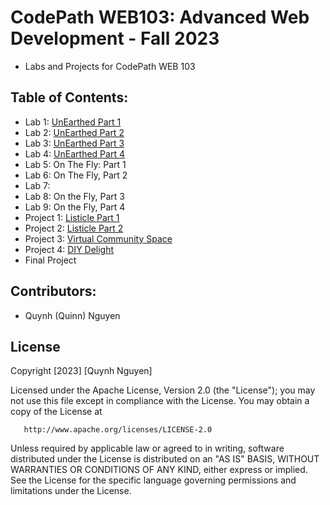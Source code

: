 # CodePath WEB103: Advanced Web Development - Fall 2023 
- Labs and Projects for CodePath WEB 103

## Table of Contents:
- Lab 1: [UnEarthed Part 1](https://github.com/qngyn/codepath-web103/tree/lab1)
- Lab 2: [UnEarthed Part 2](https://github.com/qngyn/codepath-web103/tree/lab2)
- Lab 3: [UnEarthed Part 3](https://github.com/qngyn/codepath-web103/tree/lab3)
- Lab 4: [UnEarthed Part 4](https://github.com/qngyn/codepath-web103/tree/lab4)
- Lab 5: On The Fly: Part 1
- Lab 6: On The Fly, Part 2
- Lab 7:
- Lab 8: On the Fly, Part 3
- Lab 9: On the Fly, Part 4
- Project 1: [Listicle Part 1](https://github.com/qngyn/codepath-web103/tree/project1)
- Project 2: [Listicle Part 2](https://github.com/qngyn/codepath-web103/tree/project2)
- Project 3: [Virtual Community Space](https://github.com/qngyn/codepath-web103/tree/project3)
- Project 4: [DIY Delight](https://github.com/qngyn/codepath-web103/tree/project4)
- Final Project

## Contributors:
- Quynh (Quinn) Nguyen

## License
Copyright [2023] [Quynh Nguyen]

   Licensed under the Apache License, Version 2.0 (the "License");
   you may not use this file except in compliance with the License.
   You may obtain a copy of the License at

       http://www.apache.org/licenses/LICENSE-2.0

   Unless required by applicable law or agreed to in writing, software
   distributed under the License is distributed on an "AS IS" BASIS,
   WITHOUT WARRANTIES OR CONDITIONS OF ANY KIND, either express or implied.
   See the License for the specific language governing permissions and
   limitations under the License.
